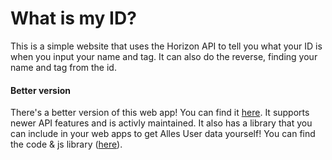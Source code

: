 # What is my ID?
This is a simple website that uses the Horizon API to tell you what your ID is when you input your name and tag. It can also do the reverse, finding your name and tag from the id.

#### Better version
There's a better version of this web app! You can find it [here](https://edazpotato.github.io/alles-web).
It supports newer API features and is activly maintained. It also has a library that you can include in your web apps to get Alles User data yourself!
You can find the code & js library ([here](https://github.com/edazpotato/alles-web)).
